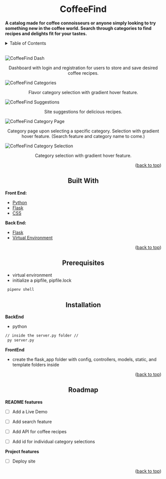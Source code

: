 <div id="top"></div>

<h1 align="center">CoffeeFind</h1>

<b>A catalog made for coffee connoisseurs or anyone simply looking to try something new in the coffee world. Search through categories to find recipes and delights fit for your tastes.</b>

<details>
  <summary>Table of Contents</summary>
  <ol>
    <li>
      <a href="#about-the-project">About The Project</a>
      <ul>
        <li><a href="#built-with">Built With</a></li>
      </ul>
    </li>
    <li>
      <a href="#getting-started">Getting Started</a>
      <ul>
        <li><a href="#prerequisites">Prerequisites</a></li>
        <li><a href="#installation">Installation</a></li>
      </ul>
    </li>
  </ol>
</details>

<br />

<!-- ABOUT THE PROJECT -->

![CoffeeFind Dash](https://cdn.discordapp.com/attachments/955962175002910723/956240886780538940/coffeeFind_dash.png)
<p align="center">Dashboard with login and registration for users to store and save desired coffee recipes.
 </p>

![CoffeeFind Categories](https://cdn.discordapp.com/attachments/955962175002910723/956240948382273666/coffeeFind_category.png)
<p align="center">Flavor category selection with gradient hover feature.
 </p>

![CoffeeFind Suggestions](https://cdn.discordapp.com/attachments/955962175002910723/956241116548698173/coffeeFind_suggestions.png)
<p align="center">Site suggestions for delicious recipes.
 </p>

![CoffeeFind Category Page](https://cdn.discordapp.com/attachments/955962175002910723/956241149339791540/coffeeFind_category_page.png)
<p align="center">Category page upon selecting a specific category. Selection with gradient hover feature. (Search feature and category name to come.)
 </p>

![CoffeeFind Category Selection](https://cdn.discordapp.com/attachments/955962175002910723/956241259117293628/coffeeFind_category_page_selections.png)

<p align="center">Category selection with gradient hover feature.
 </p>


<p align="right">(<a href="#top">back to top</a>)</p>



<h2 align="center">Built With</h2>

<b> Front End: </b> 
* [Python](https://www.python.org/)
* [Flask](https://flask.palletsprojects.com/en/2.0.x/)
* [CSS](https://en.wikipedia.org/wiki/CSS)

<b> Back End: </b>
* [Flask](https://flask.palletsprojects.com/en/2.0.x/)
* [Virtual Environment](https://packaging.python.org/en/latest/guides/installing-using-pip-and-virtual-environments/)
<p align="right">(<a href="#top">back to top</a>)</p>



<!-- GETTING STARTED -->
<div align="center">

## Prerequisites

</div>

* virtual environment
* initialize a pipfile, pipfile.lock
 ```sh
  pipenv shell
 ```
<div align="center">

## Installation
</div>

<b> BackEnd</b>
* python 
 ```sh
 // inside the server.py folder //
  py server.py
 ```
  
<b> FrontEnd</b>
* create the flask_app folder with config, controllers, models, static, and template folders inside

<p align="right">(<a href="#top">back to top</a>)</p>


<!-- ROADMAP -->

<div align="center">

## Roadmap

</div>

<b> README features </b>
- [ ] Add a Live Demo
- [ ] Add search feature
- [ ] Add API for coffee recipes
- [ ] Add id for individual category selections


<b> Project features </b>
- [ ] Deploy site



<p align="right">(<a href="#top">back to top</a>)</p>
